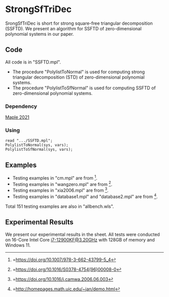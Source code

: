 # StrongSfTriDec
SrongSfTriDec is short for strong square-free triangular decomposition (SSFTD).
We present an algorithm for SSFTD of zero-dimensional polynomial systems in our paper.
## Code
All code is in "SSFTD.mpl".
- The procedure "PolylistToNormal" is used for computing strong triangular decomposition (STD) of zero-dimensional polynomial systems.
- The procedure "PolylistToSfNormal" is used for computing SSFTD of zero-dimensional polynomial systems.
### Dependency
[Maple 2021](https://www.maplesoft.com.cn/products/maple/professional/index.shtml)
### Using
```maple
read ".../SSFTD.mpl";
PolylistToNormal(sys, vars);
PolylistToSfNormal(sys, vars);
```
## Examples
- Testing examples in "cm.mpl" are from [^1].
- Testing examples in "wangzero.mpl" are from [^2].
- Testing examples in "xia2006.mpl" are from [^3].
- Testing examples in "database1.mpl" and "database2.mpl" are from [^4].

Total 151 testing examples are also in "allbench.wls". 

[^1]:=https://doi.org/10.1007/978-3-662-43799-5_4
[^2]:=https://doi.org/10.1016/S0378-4754(96)00008-0
[^3]:=https://doi.org/10.1016/j.camwa.2006.06.003
[^4]:=http://homepages.math.uic.edu/~jan/demo.html


## Experimental Results
We present our experimental results in the sheet.
All tests were conducted on 16-Core Intel Core i7-12900KF@3.20GHz
with 128GB of memory and Windows 11.